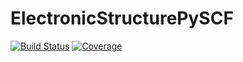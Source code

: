 # ElectronicStructurePySCF

[![Build Status](https://github.com/jlapeyre/ElectronicStructurePySCF.jl/workflows/CI/badge.svg)](https://github.com/jlapeyre/ElectronicStructurePySCF.jl/actions)
[![Coverage](https://codecov.io/gh/jlapeyre/ElectronicStructurePySCF.jl/branch/main/graph/badge.svg)](https://codecov.io/gh/jlapeyre/ElectronicStructurePySCF.jl)
